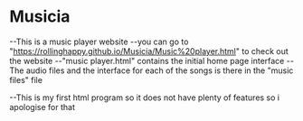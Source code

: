 # Musicia

--This is a music player website
--you can go to "https://rollinghappy.github.io/Musicia/Music%20player.html" to check out the website
--"music player.html" contains the initial home page interface
--The audio files and the interface for each of the songs is there in the "music files" file

--This is my first html program so it does not have plenty of features so i apologise for that
